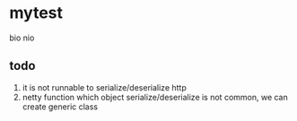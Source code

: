 # mytest
bio nio 

## todo
1. it is not runnable to serialize/deserialize http  
2. netty function which object serialize/deserialize is not common, we can create generic class 
